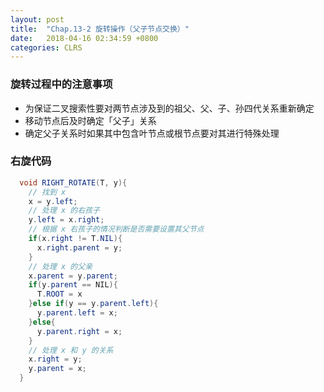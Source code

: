 ```yaml
---
layout: post
title:  "Chap.13-2 旋转操作（父子节点交换）"
date:   2018-04-16 02:34:59 +0800
categories: CLRS
---
```


### 旋转过程中的注意事项

*  为保证二叉搜索性要对两节点涉及到的祖父、父、子、孙四代关系重新确定
*  移动节点后及时确定「父子」关系
*  确定父子关系时如果其中包含叶节点或根节点要对其进行特殊处理

### 右旋代码
```java
  void RIGHT_ROTATE(T, y){
    // 找到 x
    x = y.left;
    // 处理 x 的右孩子
    y.left = x.right;
    // 根据 x 右孩子的情况判断是否需要设置其父节点
    if(x.right != T.NIL){
      x.right.parent = y;
    }
    // 处理 x 的父亲
    x.parent = y.parent;
    if(y.parent == NIL){
      T.ROOT = x
    }else if(y == y.parent.left){
      y.parent.left = x;
    }else{
      y.parent.right = x;
    }
    // 处理 x 和 y 的关系
    x.right = y;
    y.parent = x;
  }
```
